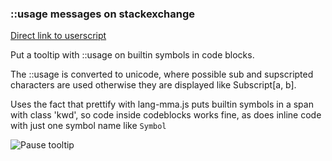 ### ::usage messages on stackexchange

[Direct link to userscript](http://simonschmidt.github.io/SE-Usage-Message/m_usage.user.js)

Put a tooltip with ::usage on builtin symbols in code blocks.

The ::usage is converted to unicode, where possible sub and supscripted characters are used
otherwise they are displayed like Subscript[a, b].

Uses the fact that prettify with lang-mma.js puts builtin symbols in a span with class 'kwd', 
so code inside codeblocks works fine, as does inline code with just one symbol name like `Symbol`

![Pause tooltip](http://simonschmidt.github.io/SE-Usage-Message/img/examplePause.png)
